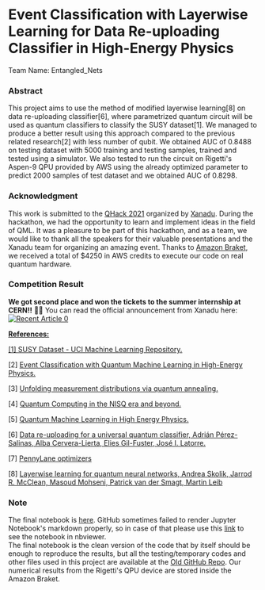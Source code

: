 # Event Classification with Layerwise Learning for Data Re-uploading Classifier in High-Energy Physics

Team Name: Entangled_Nets

### Abstract

This project aims to use the method of modified layerwise learning[8] on data re-uploading classifier[6], where parametrized quantum circuit will be used as quantum classifiers to classify the SUSY dataset[1]. We managed to produce a better result using this approach compared to the previous related research[2] with less number of qubit. We obtained AUC of 0.8488 on testing dataset with 5000 training and testing samples, trained and tested using a simulator. We also tested to run the circuit on Rigetti's Aspen-9 QPU provided by AWS using the already optimized parameter to predict 2000 samples of test dataset and we obtained AUC of 0.8298.


### Acknowledgment 

This work is submitted to the [QHack 2021](https://github.com/XanaduAI/QHack2021) organized by [Xanadu](https://www.xanadu.ai/). During the hackathon, we had the opportunity to learn and implement ideas in the field of QML. It was a pleasure to be part of this hackathon, and as a team, we would like to thank all the speakers for their valuable presentations and the Xanadu team for organizing an amazing event. Thanks to [Amazon Braket](https://aws.amazon.com/braket/), we received a total of $4250 in AWS credits to execute our code on real quantum hardware.

### Competition Result

**We got second place and won the tickets to the summer internship at CERN!!** 🎉🎉 You can read the official announcement from Xanadu here: <br>
<a target="_blank" href="https://github-readme-medium-recent-article.vercel.app/medium/@XanaduAI/0"><img src="https://github-readme-medium-recent-article.vercel.app/medium/@XanaduAI/0" alt="Recent Article 0"> 


**References:**

[1] [SUSY Dataset - UCI Machine Learning Repository.](https://archive.ics.uci.edu/ml/datasets/SUSY#)

[2] [Event Classification with Quantum Machine Learning in High-Energy Physics.](https://arxiv.org/abs/2002.09935)

[3] [Unfolding measurement distributions via quantum annealing.](https://link.springer.com/article/10.1007/JHEP11(2019)128)

[4] [Quantum Computing in the NISQ era and beyond.](https://quantum-journal.org/papers/q-2018-08-06-79/#)

[5] [Quantum Machine Learning in High Energy Physics.](https://arxiv.org/abs/2005.08582)

[6] [Data re-uploading for a universal quantum classifier, Adrián Pérez-Salinas, Alba Cervera-Lierta, Elies Gil-Fuster, José I. Latorre.](https://arxiv.org/abs/1907.02085)

[7] [PennyLane optimizers](https://pennylane.readthedocs.io/en/stable/introduction/optimizers.html)

[8] [Layerwise learning for quantum neural networks, Andrea Skolik, Jarrod R. McClean, Masoud Mohseni, Patrick van der Smagt,  Martin Leib](https://arxiv.org/abs/2006.14904)


### Note
The final notebook is [here](https://github.com/eraraya-ricardo/qhack-2021-openproject/blob/main/QHack_Final.ipynb). GitHub sometimes failed to render Jupyter Notebook's markdown properly, so in case of that please use this [link](https://nbviewer.jupyter.org/github/eraraya-ricardo/qhack-2021-openproject/blob/main/QHack_Final.ipynb) to see the notebook in nbviewer. <br>
The final notebook is the clean version of the code that by itself should be enough to reproduce the results, but all the testing/temporary codes and other files used in this project are available at the [Old GitHub Repo](https://github.com/VoicuTomut/Event-Classification-with-data-reuploading-in-High-Energy-Physics).
Our numerical results from the Rigetti's QPU device are stored inside the Amazon Braket.
